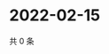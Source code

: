 # 2022-02-15

共 0 条

<!-- BEGIN WEIBO -->
<!-- 最后更新时间 Tue Feb 15 2022 08:16:23 GMT+0800 (China Standard Time) -->

<!-- END WEIBO -->
